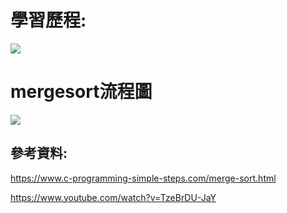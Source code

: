 # 學習歷程:

![](https://media.geeksforgeeks.org/wp-content/cdn-uploads/Merge-Sort-Tutorial.png)



# mergesort流程圖

![](https://github.com/linseanwin/learning-note/blob/master/images/S__53903365.jpg)

## 參考資料:

https://www.c-programming-simple-steps.com/merge-sort.html

https://www.youtube.com/watch?v=TzeBrDU-JaY
